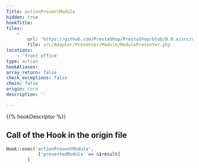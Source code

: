```yaml
---
Title: actionPresentModule
hidden: true
hookTitle: 
files:
    -
        url: 'https://github.com/PrestaShop/PrestaShop/blob/8.0.x/src/Adapter/Presenter/Module/ModulePresenter.php'
        file: src/Adapter/Presenter/Module/ModulePresenter.php
locations:
    - 'front office'
type: action
hookAliases: 
array_return: false
check_exceptions: false
chain: false
origin: core
description: ''

---
```


{{% hookDescriptor %}}

## Call of the Hook in the origin file

```php
Hook::exec('actionPresentModule',
            ['presentedModule' => &$result]
        )
```
